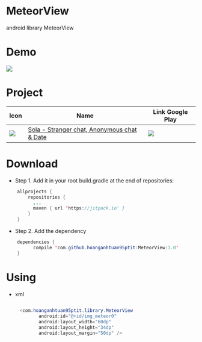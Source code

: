 # MeteorView

android library MeteorView

# Demo

[<img src="/store/output1.gif">](https://play.google.com/store/apps/details?id=com.hoanganhtuan01101995.sola_date)

# Project


Icon | Name | Link Google Play
------------ | ------------ | -------------
[<img src="/store/ic_launcher.png">](https://play.google.com/store/apps/details?id=com.hoanganhtuan01101995.sola_date) | [Sola - Stranger chat, Anonymous chat & Date](https://play.google.com/store/apps/details?id=com.hoanganhtuan01101995.sola_date) | [<img src="/store/Store.png">](https://play.google.com/store/apps/details?id=com.hoanganhtuan01101995.sola_date)





# Download

* Step 1. Add it in your root build.gradle at the end of repositories:
```java
    allprojects {
        repositories {
          ...
          maven { url 'https://jitpack.io' }
        }
    }
```
* Step 2. Add the dependency
```java
    dependencies {
	      compile 'com.github.hoanganhtuan95ptit:MeteorView:1.0'
    }
```

# Using

* xml

```java
    
     <com.hoanganhtuan95ptit.library.MeteorView
            android:id="@+id/img_meteor0"
            android:layout_width="60dp"
            android:layout_height="34dp"
            android:layout_margin="50dp" />
```


